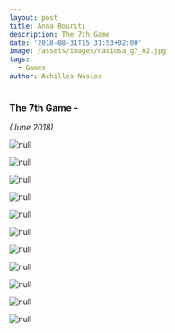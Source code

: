 ```yaml
---
layout: post
title: Anna Bouriti
description: The 7th Game
date: '2018-08-31T15:31:53+02:00'
image: /assets/images/nasiosa_g7_02.jpg
tags:
  - Games
author: Achilles Nasios
---
```

### The 7th Game -

_(June 2018)_

![null](/assets/images/mpouriti_g7_01.jpg)

![null](/assets/images/mpouriti_g7_02.jpg)

![null](/assets/images/mpouriti_g7_03.jpg)

![null](/assets/images/mpouriti_g7_04.jpg)

![null](/assets/images/mpouriti_g7_05.jpg)

![null](/assets/images/mpouriti_g7_06.jpg)

![null](/assets/images/mpouriti_g7_07.jpg)

![null](/assets/images/mpouriti_g7_08.jpg)

![null](/assets/images/mpouriti_g7_09.jpg)

![null](/assets/images/mpouriti_g7_11.jpg)

![null](/assets/images/mpouriti_g7_12.jpg)

![](<>)
![](<>)
![](<>)
![](<>)
![](<>)
![](<>)
![](<>)
![](<>)
![](<>)
![](<>)
![](<>)
![](<>)
